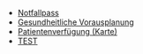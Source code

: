 * [Notfallpass](https://pjolo.github.io/Questionnaire/notfallpass)
* [Gesundheitliche Vorausplanung](https://pjolo.github.io/Questionnaire/GesundheitlicheVorausplanung)
* [Patientenverfügung (Karte)](https://pjolo.github.io/Questionnaire/PatientenverfuegungKarte)
* [TEST](https://pjolo.github.io/Questionnaire/test)
 
